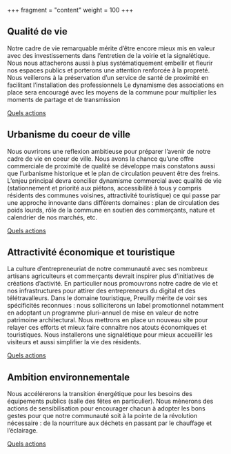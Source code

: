 +++
fragment = "content"
weight = 100
+++

## Qualité de vie

Notre cadre de vie remarquable mérite d’être encore mieux mis en valeur avec des investissements dans l’entretien de la voirie et la signalétique. Nous nous attacherons aussi à plus systématiquement embellir et fleurir nos espaces publics et porterons une attention renforcée à la propreté.
Nous veillerons à la préservation d’un service de santé de proximité en facilitant l’installation des professionnels
Le dynamisme des associations en place sera encouragé avec les moyens de la commune pour multiplier les moments de partage et de transmission

[Quels actions](../02_qualite)

## Urbanisme du coeur de ville

Nous ouvrirons une reflexion ambitieuse pour préparer l’avenir de notre cadre de vie en coeur de ville. Nous avons la chance qu’une offre commerciale de proximité de qualité se développe mais constatons aussi que l’urbanisme historique et le plan de circulation peuvent être des freins. L’enjeu principal devra concilier dynamisme commercial avec qualité de vie (stationnement et priorité aux piétons, accessibilité à tous y compris résidents des communes voisines, attractivité touristique) ce qui passe par une approche innovante dans différents domaines : plan de circulation des poids lourds, rôle de la commune en soutien des commerçants, nature et calendrier de nos marchés, etc.

[Quels actions](../03_urbanisme)

## Attractivité économique et touristique

La culture d’entrepreneuriat de notre communauté avec ses nombreux artisans agriculteurs et commerçants devrait inspirer plus d'initiatives de créations d’activité. En particulier nous promouvrons notre cadre de vie et nos infrastructures pour attirer des entrepreneurs du digital et des télétravalleurs.
Dans le domaine touristique, Preuilly mérite de voir ses spécificités reconnues : nous solliciterons un label promotionnel notamment en adoptant un programme pluri-annuel de mise en valeur de notre patrimoine architectural.
Nous mettrons en place un nouveau site pour relayer ces efforts et mieux faire connaître nos atouts économiques et touristiques.
Nous installerons une signalétique pour mieux accueillir les visiteurs et aussi simplifier la vie des résidents.

[Quels actions](../04_economie)

## Ambition environnementale

Nous accélérerons la transition énergétique pour les besoins des équipements publics (salle des fêtes en particulier).
Nous mènerons des actions de sensibilisation pour encourager chacun à adopter les bons gestes pour que notre communauté soit à la pointe de la révolution nécessaire : de la nourriture aux déchets en passant par le chauffage et l’éclairage.

[Quels actions](../05_environnement)
